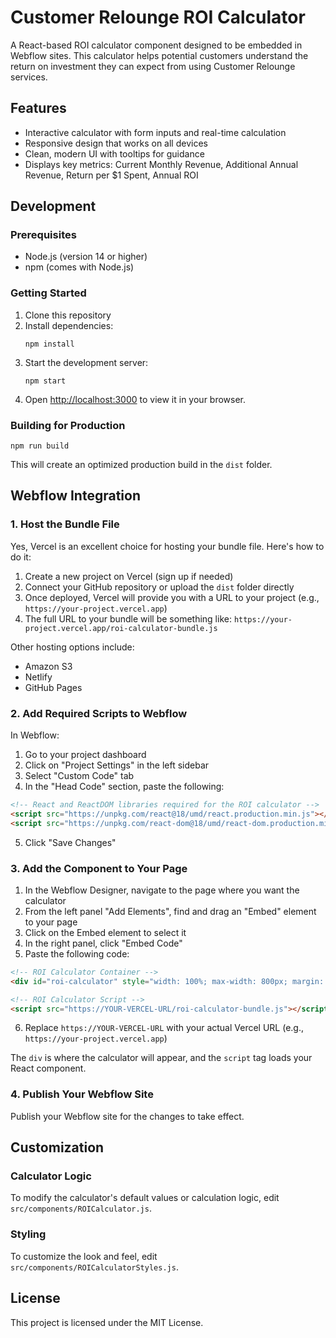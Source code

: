 # Customer Relounge ROI Calculator

A React-based ROI calculator component designed to be embedded in Webflow sites. This calculator helps potential customers understand the return on investment they can expect from using Customer Relounge services.

## Features

- Interactive calculator with form inputs and real-time calculation
- Responsive design that works on all devices
- Clean, modern UI with tooltips for guidance
- Displays key metrics: Current Monthly Revenue, Additional Annual Revenue, Return per $1 Spent, Annual ROI

## Development

### Prerequisites

- Node.js (version 14 or higher)
- npm (comes with Node.js)

### Getting Started

1. Clone this repository
2. Install dependencies:
   ```
   npm install
   ```
3. Start the development server:
   ```
   npm start
   ```
4. Open [http://localhost:3000](http://localhost:3000) to view it in your browser.

### Building for Production

```
npm run build
```

This will create an optimized production build in the `dist` folder.

## Webflow Integration

### 1. Host the Bundle File

Yes, Vercel is an excellent choice for hosting your bundle file. Here's how to do it:

1. Create a new project on Vercel (sign up if needed)
2. Connect your GitHub repository or upload the `dist` folder directly
3. Once deployed, Vercel will provide you with a URL to your project (e.g., `https://your-project.vercel.app`)
4. The full URL to your bundle will be something like: `https://your-project.vercel.app/roi-calculator-bundle.js`

Other hosting options include:
- Amazon S3
- Netlify
- GitHub Pages

### 2. Add Required Scripts to Webflow

In Webflow:
1. Go to your project dashboard
2. Click on "Project Settings" in the left sidebar
3. Select "Custom Code" tab
4. In the "Head Code" section, paste the following:

```html
<!-- React and ReactDOM libraries required for the ROI calculator -->
<script src="https://unpkg.com/react@18/umd/react.production.min.js"></script>
<script src="https://unpkg.com/react-dom@18/umd/react-dom.production.min.js"></script>
```

5. Click "Save Changes"

### 3. Add the Component to Your Page

1. In the Webflow Designer, navigate to the page where you want the calculator
2. From the left panel "Add Elements", find and drag an "Embed" element to your page
3. Click on the Embed element to select it
4. In the right panel, click "Embed Code"
5. Paste the following code:

```html
<!-- ROI Calculator Container -->
<div id="roi-calculator" style="width: 100%; max-width: 800px; margin: 0 auto;"></div>

<!-- ROI Calculator Script -->
<script src="https://YOUR-VERCEL-URL/roi-calculator-bundle.js"></script>
```

6. Replace `https://YOUR-VERCEL-URL` with your actual Vercel URL (e.g., `https://your-project.vercel.app`)

The `div` is where the calculator will appear, and the `script` tag loads your React component.

### 4. Publish Your Webflow Site

Publish your Webflow site for the changes to take effect.

## Customization

### Calculator Logic

To modify the calculator's default values or calculation logic, edit `src/components/ROICalculator.js`.

### Styling

To customize the look and feel, edit `src/components/ROICalculatorStyles.js`.

## License

This project is licensed under the MIT License.